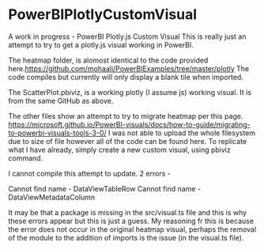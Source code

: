 # PowerBIPlotlyCustomVisual
A work in progress - PowerBI Plotly.js Custom Visual
This is really just an attempt to try to get a plotly.js visual working in PowerBI.

The heatmap folder, is alomost identical to the code provided here.https://github.com/mohaali/PowerBIExamples/tree/master/plotly
The code compiles but currently will only display a blank tile when imported.

The ScatterPlot.pbiviz, is a working plotly (I assume js) working visual. It is from the same GitHub as above.

The other files show an attempt to try to migrate heatmap per this page. https://microsoft.github.io/PowerBI-visuals/docs/how-to-guide/migrating-to-powerbi-visuals-tools-3-0/
I was not able to upload the whole filesystem due to size of file however all of the code can be found here.
To replicate what I have already, simply create a new custom visual, using pbiviz command. 

I cannot compile this attempt to update. 2 errors - 

Cannot find name - DataViewTableRow
Cannot find name - DataViewMetadataColumn

It may be that a package is missing in the src/visual.ts file and this is why these errors appear but this is just a guess. My reasoning fr this is because the error does not occur in the original heatmap visual, perhaps the removal of the module to the addition of imports is the issue (in the visual.ts file).


